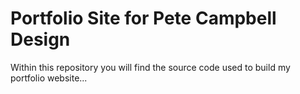 # Portfolio Site for Pete Campbell Design

Within this repository you will find the source code used to build my portfolio website...